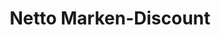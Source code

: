 ---
title: "Netto Marken-Discount"
url: /villingen-schwenningen/netto-marken-discount-schubertstrasse/
shop: Supermarkt
---